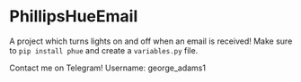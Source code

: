 # PhillipsHueEmail
A project which turns lights on and off when an email is received!
Make sure to ```pip install phue``` and create a ```variables.py``` file.

Contact me on Telegram! Username: george_adams1

